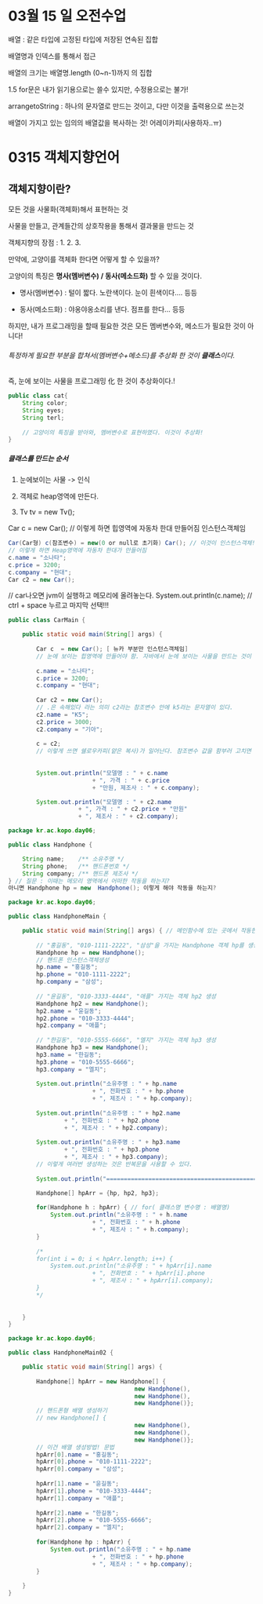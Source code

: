 # 03월 15 일	오전수업

배열 : 같은 타입에 고정된 타입에 저장된 연속된 집합

배열명과 인덱스를 통해서 접근

배열의 크기는  배열명.length (0~n-1)까지 의 집합

1.5  for문은 내가 읽기용으로는 쓸수 있지만, 수정용으로는 불가!

arrangetoString : 하나의 문자열로 만드는 것이고, 다만 이것을 출력용으로 쓰는것

배열이 가지고 있는 임의의 배열값을 복사하는 것! 어레이카피(사용하자..ㅠ)





# 0315 객체지향언어



## 객체지향이란?

모든 것을 사물화(객체화)해서 표현하는 것

사물을 만들고, 관계들간의 상호작용을 통해서 결과물을 만드는 것

객체지향의 장점 : 1. 2. 3.

만약에, 고양이를 객체화 한다면 어떻게 할 수 있을까?

고양이의 특징은 **명사(멤버변수) / 동사(메소드화)** 할 수 있을 것이다.

* 명사(멤버변수) : 털이 짧다. 노란색이다. 눈이 흰색이다.... 등등

* 동사(메소드화) : 야옹야옹소리를 낸다. 점프를 한다... 등등

하지만, 내가 프로그래밍을 할때 필요한 것은 모든 멤버변수와, 메소드가 필요한 것이 아니다!

###### 특정하게 필요한 부분을 합쳐서(멤버변수+메소드)를 추상화 한 것이 **클래스**이다.

즉, 눈에 보이는 사물을 프로그래밍 化 한 것이 추상화이다.!

```java
public class cat{
    String color;
    String eyes;
    String terl;
    
    // 고양이의 특징을 받아와, 멤버변수로 표현하였다. 이것이 추상화!
}
```

##### 클래스를 만드는 순서

1) 눈에보이는 사물 -> 인식

2) 객체로 heap영역에 만든다.

3) Tv tv = new Tv();



Car c = new Car(); // 이렇게 하면 힙영역에 자동차 한대 만들어짐  인스턴스객체임
	
```java
Car(Car형) c(참조변수) = new(0 or null로 초기화) Car(); // 이것이 인스턴스객체!
// 이렇게 하면 Heap영역에 자동차 한대가 만들어짐
c.name = "소나타";
c.price = 3200;
c.company = "현대";
Car c2 = new Car();
```
//  car나오면 jvm이 실행하고 메모리에 올려놓는다.
	System.out.println(c.name); // ctrl + space 누르고 마지막 선택!!!

```java
public class CarMain {

	public static void main(String[] args) {
		
		Car c  = new Car(); [ 뉴카 부분만 인스턴스객체임]
        // 눈에 보이는 힙영역에 만들어야 함. 자바에서 눈에 보이는 사물을 만드는 것이 new이다.
		
		c.name = "소나타";
		c.price = 3200;
		c.company = "현대";
		
		Car c2 = new Car();
		// .은 속해있다 라는 의미 c2라는 참조변수 안에 k5라는 문자열이 있다.
		c2.name = "K5";
		c2.price = 3000;
		c2.company = "기아";
		
		c = c2;
        // 이렇게 쓰면 쉘로우카피(얕은 복사)가 일어난다. 참조변수 값을 함부러 고치면 안됩니다.!
        
		
		System.out.println("모델명 : " + c.name 
						+ ", 가격 : " + c.price 
						+ "만원, 제조사 : " + c.company);

		System.out.println("모델명 : " + c2.name 
					+ ", 가격 : " + c2.price + "만원"
					+ ", 제조사 : " + c2.company);
```





```java
package kr.ac.kopo.day06;

public class Handphone {

	String name;	/** 소유주명 */
	String phone;	/** 핸드폰번호 */
	String company;	/** 핸드폰 제조사 */
} // 질문 : 이때는 메모리 영역에서 어떠한 작동을 하는지?
아니면 Handphone hp = new  Handphone(); 이렇게 해야 작동을 하는지?
```

```java
package kr.ac.kopo.day06;

public class HandphoneMain {

	public static void main(String[] args) { // 메인함수에 있는 곳에서 작동한다.
		
		// "홍길동", "010-1111-2222", "삼성"을 가지는 Handphone 객체 hp를 생성\
		Handphone hp = new Handphone();
        // 핸드폰 인스턴스객체생성
		hp.name = "홍길동";
		hp.phone = "010-1111-2222";
		hp.company = "삼성";
		
		// "윤길동", "010-3333-4444", "애플" 가지는 객체 hp2 생성
		Handphone hp2 = new Handphone();
		hp2.name = "윤길동";
		hp2.phone = "010-3333-4444";
		hp2.company = "애플";
		
		// "한길동", "010-5555-6666", "엘지" 가지는 객체 hp3 생성
		Handphone hp3 = new Handphone();
		hp3.name = "한길동";
		hp3.phone = "010-5555-6666";
		hp3.company = "엘지";
		
		System.out.println("소유주명 : " + hp.name
						+ ", 전화번호 : " + hp.phone
						+ ", 제조사 : " + hp.company);
		
		System.out.println("소유주명 : " + hp2.name
				+ ", 전화번호 : " + hp2.phone
				+ ", 제조사 : " + hp2.company);
		
		System.out.println("소유주명 : " + hp3.name
				+ ", 전화번호 : " + hp3.phone
				+ ", 제조사 : " + hp3.company);
		// 이렇게 여러번 생성하는 것은 반복문을 사용할 수 있다.
        
		System.out.println("=================================================");

		Handphone[] hpArr = {hp, hp2, hp3};
		
		for(Handphone h : hpArr) { // for( 클래스명 변수명 : 배열명)
			System.out.println("소유주명 : " + h.name
						+ ", 전화번호 : " + h.phone
						+ ", 제조사 : " + h.company);
		}
		
		/*
		for(int i = 0; i < hpArr.length; i++) {
			System.out.println("소유주명 : " + hpArr[i].name
						+ ", 전화번호 : " + hpArr[i].phone
						+ ", 제조사 : " + hpArr[i].company);
		}
		*/
		
		
	}
}
```



```java
package kr.ac.kopo.day06;

public class HandphoneMain02 {

	public static void main(String[] args) {
		
		Handphone[] hpArr = new Handphone[] {
									new Handphone(), 
									new Handphone(), 
									new Handphone()};
		// 핸드폰형 배열 생성하기
        // new Handphone[] {
									new Handphone(), 
									new Handphone(), 
									new Handphone()};
        // 이건 배열 생성방법! 문법
		hpArr[0].name = "홍길동";
		hpArr[0].phone = "010-1111-2222";
		hpArr[0].company = "삼성";
		
		hpArr[1].name = "윤길동";
		hpArr[1].phone = "010-3333-4444";
		hpArr[1].company = "애플";
		
		hpArr[2].name = "한길동";
		hpArr[2].phone = "010-5555-6666";
		hpArr[2].company = "엘지";
		
		for(Handphone hp : hpArr) {
			System.out.println("소유주명 : " + hp.name
						+ ", 전화번호 : " + hp.phone
						+ ", 제조사 : " + hp.company);
		}
		
	}
}
```

